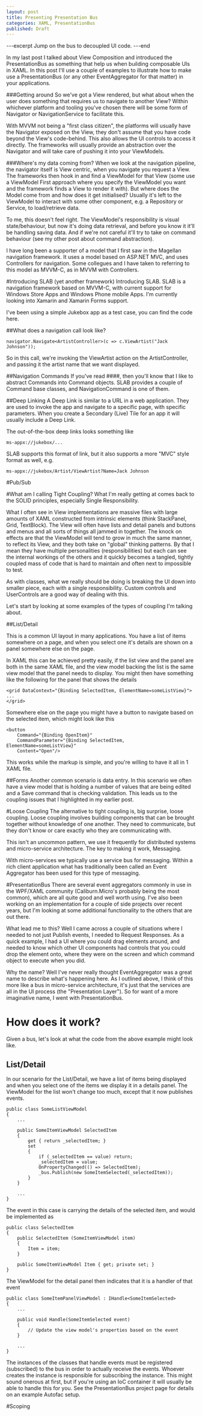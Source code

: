 ```yaml
---
layout: post
title: Presenting Presentation Bus
categories: XAML, PresentationBus
published: Draft
---
```

---excerpt
Jump on the bus to decoupled UI code.
---end

In my last post I talked about View Composition and introduced the PresentationBus as something that help us when building composable UIs in XAML.  In this post I'll use a couple of examples to illustrate how to make use a PresentationBus (or any other EventAggregator for that matter) in your applications.



###Getting around
So we've got a View rendered, but what about when the user does something that requires us to navigate to another View?  Within whichever platform and tooling you've chosen there will be some form of Navigator or NavigationService to facilitate this.

With MVVM not being a "first class citizen", the platforms will usually have the Navigator exposed on the View, they don't assume that you have code beyond the View's code-behind. This also allows the UI controls to access it directly.  The frameworks will usually provide an abstraction over the Navigator and will take care of pushing it into your ViewModels.


###Where's my data coming from?
When we look at the navigation pipeline, the navigator itself is View centric, when you navigate you request a View.  The frameworks then hook in and find a ViewModel for that View (some use a ViewModel First approach where you specify the ViewModel you want and the framework finds a View to render it with).  But where does the Model come from and how does it get initialised?  Usually it's left to the ViewModel to interact with some other component, e.g. a Repository or Service, to load/retrieve data.

To me, this doesn't feel right.  The ViewModel's responsibility is visual state/behaviour, but now it's doing data retrieval, and before you know it it'll be handling saving data.  And if we're not careful it'll try to take on command behaviour (see my other post about command abstraction).

I have long been a supporter of a model that I first saw in the Magellan navigation framework.  It uses a model based on ASP.NET MVC, and uses Controllers for navigation.  Some collegues and I have taken to referring to this model as MVVM-C, as in MVVM with Controllers.

#Introducing SLAB (yet another framework)
Introducing SLAB.  SLAB is a navigation framework based on MVVM-C, with current support for Windows Store Apps and Windows Phone mobile Apps.  I'm currently looking into Xamarin and Xamarin Forms support.

I've been using a simple Jukebox app as a test case, you can find the code here.

##What does a navigation call look like?

    navigator.Navigate<ArtistController>(c => c.ViewArtist("Jack Johnson"));

So in this call, we're invoking the ViewArtist action on the ArtistController, and passing it the artist name that we want displayed.

##Navigation Commands
If you've read ####, then you'll know that I like to abstract Commands into Command objects.  SLAB provides a couple of Command base classes, and NavigationCommand is one of them.

##Deep Linking
A Deep Link is similar to a URL in a web application.  They are used to invoke the app and navigate to a specific page, with specific parameters.  When you create a Secondary (Live) Tile for an app it will usually include a Deep Link.

The out-of-the-box deep links looks something like

	ms-appx://jukebox/...

SLAB supports this format of link, but it also supports a more "MVC" style format as well, e.g.

	ms-appx://jukebox/Artist/ViewArtist?Name=Jack Johnson














#Pub/Sub







#What am I calling Tight Coupling?
What I'm really getting at comes back to the SOLID principles, especially Single Responsibility.

What I often see in View implementations are massive files with large amounts of XAML constructed from intrinsic elements (think StackPanel, Grid, TextBlock).  The View will often have lists and detail panels and buttons and menus and all sorts of things all jammed in together.  The knock on effects are that the ViewModel will tend to grow in much the same manner, to reflect its View, and they both take on "global" thinking patterns.  By that I mean they have multiple personalities (responsibilities) but each can see the internal workings of 
the others and it quickly becomes a tangled, tightly coupled mass of code that is hard to maintain and often next to impossible to test.

As with classes, what we really should be doing is breaking the UI down into smaller piece, each with a single responsibility.  Custom controls and UserControls are a good way of dealing with this.


Let's start by looking at some examples of the types of coupling I'm talking about.

##List/Detail

This is a common UI layout in many applications.  You have a list of items somewhere on a page, and when you select one it's details are shown on a panel somewhere else on the page.

In XAML this can be achieved pretty easily, if the list view and the panel are both in the same XAML file, and the view model backing the list is the same view model that the panel needs to display.  You might then have something like the following for the panel that shows the details

	<grid DataContext="{Binding SelectedItem, ElementName=someListView}">
	...
	</grid>

Somewhere else on the page you might have a button to navigate based on the selected item, which might look like this

	<button 
		Command="{Binding OpenItem}"
		CommandParameter="{Binding SelectedItem, ElementName=someListView}"
		Content="Open"/>

This works while the markup is simple, and you're willing to have it all in 1 XAML file.

##Forms
Another common scenario is data entry.  In this scenario we often have a view model that is holding a number of values that are being edited and a Save command that is checking validation.  This leads us to the coupling issues that I highlighted in my earlier post. 

#Loose Coupling
The alternative to tight coupling is, big surprise, loose coupling.  Loose coupling involves building components that can be brought together without knowledge of one another.  They need to communicate, but they don't know or care exactly who they are communicating with.

This isn't an uncommon pattern, we use it frequently for distributed systems and micro-service architecture.  The key to making it work, Messaging.

With micro-services we typically use a service bus for messaging.  Within a rich client application what has traditionally been called an Event Aggregator has been used for this type of messaging.

#PresentationBus
There are several event aggregators commonly in use in the WPF/XAML community (Caliburn.Micro's probably being the most common), which are all quite good and well worth using.  I've also been working on an implementation for a couple of side projects over recent years, but I'm looking at some additional functionality to the others that are out there.

What lead me to this?  Well I came across a couple of situations where I needed to not just Publish events, I needed to Request Responses.  As a quick example, I had a UI where you could drag elements around, and needed to know which other UI components had controls that you could drop the element onto, where they were on the screen and which command object to execute when you did.

Why the name?  Well I've never really thought EventAggregator was a great name to describe what's happening here.  As I outlined above, I think of this more like a bus in micro-service architecture, it's just that the services are all in the UI process (the "Presentation Layer").  So for want of a more imaginative name, I went with PresentationBus.

# How does it work?
Given a bus, let's look at what the code from the above example might look like.

## List/Detail
In our scenario for the List/Detail, we have a list of items being displayed and when you select one of the items we display it in a details panel.  The ViewModel for the list won't change too much, except that it now publishes events.

	public class SomeListViewModel
	{
		...

		public SomeItemViewModel SelectedItem
		{
			get { return _selectedItem; }
			set
			{
				if (_selectedItem == value) return;
				_selectedItem = value;
				OnPropertyChanged(() => SelectedItem);
				_bus.Publish(new SomeItemSelected(_selectedItem));
			}
		}

		...
	}

The event in this case is carrying the details of the selected item, and would be implemented as

	public class SelectedItem
	{
		public SelectedItem (SomeItemViewModel item)
		{
			Item = item;
		}

		public SomeItemViewModel Item { get; private set; }
	}

The ViewModel for the detail panel then indicates that it is a handler of that event

	public class SomeItemPanelViewModel : IHandle<SomeItemSelected>
	{
		...

		public void Handle(SomeItemSelected event)
		{
			// Update the view model's properties based on the event
		}

		...
	}

The instances of the classes that handle events must be registered (subscribed) to the bus in order to actually receive the events.  Whoever creates the instance is responsible for subscribing the instance.  This might sound onerous at first, but if you're using an IoC container it will usually be able to handle this for you.  See the PresentationBus project page for details on an example Autofac setup.

#Scoping